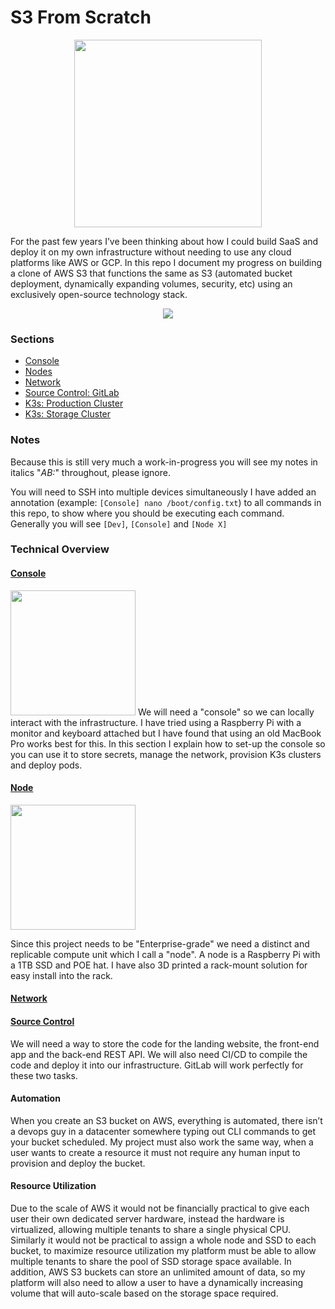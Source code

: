 # S3 From Scratch

<p align="center">
  <img width="300" src="https://raw.githubusercontent.com/anthonybudd/s3-from-scratch/master/_img/s3.png">
</p>

For the past few years I’ve been thinking about how I could build SaaS and deploy it on my own infrastructure without needing to use any cloud platforms like AWS or GCP. In this repo I document my progress on building a clone of AWS S3 that functions the same as S3 (automated bucket deployment, dynamically expanding volumes, security, etc) using an exclusively open-source technology stack.

<p align="center">
  <img src="https://raw.githubusercontent.com/anthonybudd/s3-from-scratch/master/_img/infrastructure.png?v=4">
</p>

### Sections
- [Console](./sections/console.md)
- [Nodes](./sections/node.md)
- [Network](./sections/network.md)
- [Source Control: GitLab](./sections/gitlab.md)
- [K3s: Production Cluster](./k3s/production-cluster.md)
- [K3s: Storage Cluster](./k3s/storage-cluster.md)

### Notes
Because this is still very much a work-in-progress you will see my notes in italics "_AB:_" throughout, please ignore.

You will need to SSH into multiple devices simultaneously I have added an annotation (example: `[Console] nano /boot/config.txt`) to all commands in this repo, to show where you should be executing each command. Generally you will see `[Dev]`, `[Console]` and `[Node X]`


### Technical Overview

#### [Console](./console/ReadMe.md)
<img height="200" src="https://raw.githubusercontent.com/anthonybudd/s3-from-scratch/master/_img/console-close-up.png">
We will need a "console" so we can locally interact with the infrastructure. I have tried using a Raspberry Pi with a monitor and keyboard attached but I have found that using an old MacBook Pro works best for this. In this section I explain how to set-up the console so you can use it to store secrets, manage the network, provision K3s clusters and deploy pods.

#### [Node](./node/ReadMe.md)
<img height="200" src="https://raw.githubusercontent.com/anthonybudd/s3-from-scratch/master/_img/node.png">

Since this project needs to be "Enterprise-grade" we need a distinct and replicable compute unit which I call a "node". A node is a Raspberry Pi with a 1TB SSD and POE hat. I have also 3D printed a rack-mount solution for easy install into the rack. 

#### [Network](./network/ReadMe.md)

#### [Source Control](./gitlab/ReadMe.md)
We will need a way to store the code for the landing website, the front-end app and the back-end REST API. We  will also need CI/CD to compile the code and deploy it into our infrastructure. GitLab will work perfectly for these two tasks.

#### Automation
When you create an S3 bucket on AWS, everything is automated, there isn’t a devops guy in a datacenter somewhere typing out CLI commands to get your bucket scheduled. My project must also work the same way, when a user wants to create a resource it must not require any human input to provision and deploy the bucket.

#### Resource Utilization
Due to the scale of AWS it would not be financially practical to give each user their own dedicated server hardware, instead the hardware is virtualized, allowing multiple tenants to share a single physical CPU. Similarly it would not be practical to assign a whole node and SSD to each bucket, to maximize resource utilization my platform must be able to allow multiple tenants to share the pool of SSD storage space available. In addition, AWS S3 buckets can store an unlimited amount of data, so my platform will also need to allow a user to have a dynamically increasing volume that will auto-scale based on the storage space required.

